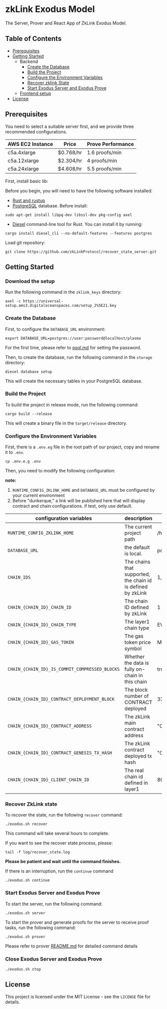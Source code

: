 # zkLink Exodus Model
The Server, Prover and React App of ZkLink Exodus Model.

## Table of Contents
- [Prerequisites](#prerequisites)
- [Getting Started](#getting-started)
    - Backend
        - [Create the Database](#create-the-database)
        - [Build the Project](#build-the-project)
        - [Configure the Environment Variables](#configure-the-environment-variables)
        - [Recover zklink State](#Recover-ZkLink-State)
        - [Start Exodus Server and Exodus Prove](#Start-Exodus-Server-and-Exodus-Prove)
    - [Frontend setup](exodus-interface/README.md)
- [License](#license)

## Prerequisites

You need to select a suitable server first, and we provide three recommended configurations.

| AWS EC2 Instance | Price     | Prove Performance |
|------------------|-----------|-------------------|
| c5a.4xlarge      | $0.768/hr | 1.6 proofs/min    |
| c5a.12xlarge     | $2.304/hr | 4 proofs/min      |
| c5a.24xlarge     | $4.608/hr | 5.5 proofs/min    |

First, install basic lib:


Before you begin, you will need to have the following software installed:
- [Rust and rustup](https://www.rust-lang.org/tools/install)
- [PostgreSQL](https://www.postgresql.org/download/linux/ubuntu/) database. Before install:
```shell
sudo apt-get install libpq-dev libssl-dev pkg-config axel
```
- [Diesel](http://diesel.rs/) command-line tool for Rust. You can install it by running:
```shell
cargo install diesel_cli --no-default-features --features postgres
```
Load git repository:
```shell
git clone https://github.com/zkLinkProtocol/recover_state_server.git
```

## Getting Started
### Download the setup
Run the following command in the `zklink_keys` directory:
```shell
axel -c https://universal-setup.ams3.digitaloceanspaces.com/setup_2%5E21.key
```
### Create the Database
First, to configure the `DATABASE_URL` environment:
```shell
export DATABASE_URL=postgres://user:password@localhost/plasma
```
For the first time, please refer to [psql.md](docs/psql.md) for setting the password.

Then, to create the database, run the following command in the `storage` directory:
```shell
diesel database setup
```
This will create the necessary tables in your PostgreSQL database.

### Build the Project

To build the project in release mode, run the following command:
```shell
cargo build --release
```
This will create a binary file in the `target/release` directory.

### Configure the Environment Variables
First, there is a `.env.eg` file in the root path of our project, copy and rename it to `.env`.
```shell
cp .env.e.g .env
```
Then, you need to modify the following configuration:

**note:**
1. `RUNTIME_CONFIG_ZKLINK_HOME` and `DATABASE_URL` must be configured by your current environment
2. Before "dunkerque," a link will be published here that will display contract and chain configurations. if test, only use default.


| configuration variables                        | description                                                  | example                                                              |
|------------------------------------------------|--------------------------------------------------------------|----------------------------------------------------------------------|
| `RUNTIME_CONFIG_ZKLINK_HOME`                   | The current project path                                     | /home/xxx_user/recover_state_server                                  |
| `DATABASE_URL`                                 | the default is local.                                        | postgres://user:passwd@localhost/plasma                              |
| `CHAIN_IDS`                                    | The chains that supported, the chain id is defined by zkLink | 1,2                                                                  |
| `CHAIN_{CHAIN_ID}_CHAIN_ID`                    | The chain ID defined by zkLink                               | 1                                                                    |
| `CHAIN_{CHAIN_ID}_CHAIN_TYPE`                  | The layer1 chain type                                        | EVM                                                                  |
| `CHAIN_{CHAIN_ID}_GAS_TOKEN`                   | The gas token price symbol                                   | MATIC                                                                |
| `CHAIN_{CHAIN_ID}_IS_COMMIT_COMPRESSED_BLOCKS` | Whether the data is fully on-chain in this chain             | true                                                                 |
| `CHAIN_{CHAIN_ID}_CONTRACT_DEPLOYMENT_BLOCK`   | The block number of CONTRACT deployed                        | 33377564                                                             |
| `CHAIN_{CHAIN_ID}_CONTRACT_ADDRESS`            | The zkLink main contract address                             | "0x517aa9dec0E297B744aC7Ac8ddd8B127c1993055"                         |
| `CHAIN_{CHAIN_ID}_CONTRACT_GENESIS_TX_HASH`    | The zkLink contract deployed tx hash                         | "0x5c576039ffefce307ffbc5556899ee0772efcf2046051cc4fe9ca633987061ca" |
| `CHAIN_{CHAIN_ID}_CLIENT_CHAIN_ID`             | The real chain id defined in layer1                          | 80001                                                                |

### Recover ZkLink state
To recover the state, run the following `recover` command:
```shell
./exodus.sh recover
```
This command will take several hours to complete.

If you want to see the recover state process, please:
```shell
tail -f log/recover_state.log
```
**Please be patient and wait until the command finishes.**

If there is an interruption, run the `continue` command
```shell
./exodus.sh continue
```

### Start Exodus Server and Exodus Prove
To start the server, run the following command:
```shell
./exodus.sh server
```
To start the prover and generate proofs for the server to receive proof tasks, run the following command:
```shell
./exodus.sh prover
```
Please refer to prover [README.md](prover/README.md) for detailed command details

### Close Exodus Server and Exodus Prove
```shell
./exodus.sh stop
```

## License
This project is licensed under the MIT License - see the `LICENSE` file for details.
